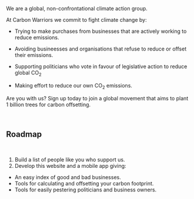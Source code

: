 We are a global, non-confrontational climate action group.

<section class="top-cta" src='/template-signup.html'></section>

At Carbon Warriors we commit to fight climate change by:

 - Trying to make purchases from businesses that are actively working to reduce emissions.

 - Avoiding busineesses and organisations that refuse to reduce or offset their emissions.

 - Supporting politicians who vote in favour of legislative action to reduce global CO<sub>2</sub>

 - Making effort to reduce our own CO<sub>2</sub> emissions.

 Are you with us? Sign up today to join a global movement that aims to plant 1 billion trees for carbon offsetting.

 <section>
    <br>
    <h2 class="sub-header">
        Roadmap
    </h2>
    <br>
 </section>

 1. Build a list of people like you who support us.
 2. Develop this website and a mobile app giving: 
  - An easy index of good and bad businesses.
  - Tools for calculating and offsetting your carbon footprint.
  - Tools for easily pestering politicians and business owners.

<div class="form-box">
    <section src='/template-signup.html'></section>
</div>
